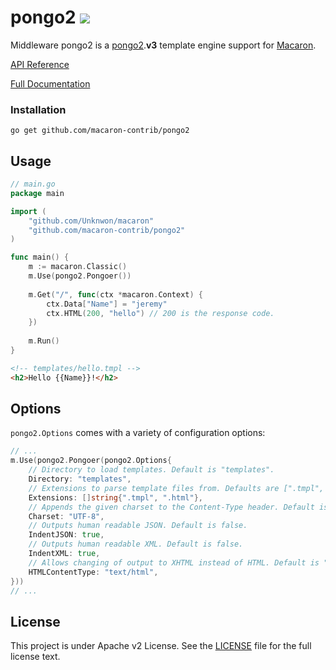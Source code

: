 pongo2 [![](http://gocover.io/_badge/github.com/macaron-contrib/pongo2)](http://gocover.io/github.com/macaron-contrib/pongo2)
======

Middleware pongo2 is a [pongo2](https://github.com/flosch/pongo2).**v3** template engine support for [Macaron](https://github.com/Unknwon/macaron).

[API Reference](https://gowalker.org/github.com/macaron-contrib/pongo2)

[Full Documentation](http://macaron.gogs.io/docs/middlewares/templating.html)

### Installation

	go get github.com/macaron-contrib/pongo2
	
## Usage

```go
// main.go
package main

import (
    "github.com/Unknwon/macaron"
    "github.com/macaron-contrib/pongo2"
)

func main() {
    m := macaron.Classic()
    m.Use(pongo2.Pongoer())
    
    m.Get("/", func(ctx *macaron.Context) {
        ctx.Data["Name"] = "jeremy"
        ctx.HTML(200, "hello") // 200 is the response code.
    })
    
    m.Run()
}
```

```html
<!-- templates/hello.tmpl -->
<h2>Hello {{Name}}!</h2>
```

## Options

`pongo2.Options` comes with a variety of configuration options:

```go
// ...
m.Use(pongo2.Pongoer(pongo2.Options{
    // Directory to load templates. Default is "templates".
    Directory: "templates",
    // Extensions to parse template files from. Defaults are [".tmpl", ".html"].
    Extensions: []string{".tmpl", ".html"},
    // Appends the given charset to the Content-Type header. Default is "UTF-8".
    Charset: "UTF-8",
    // Outputs human readable JSON. Default is false.
    IndentJSON: true,
    // Outputs human readable XML. Default is false.
    IndentXML: true,
    // Allows changing of output to XHTML instead of HTML. Default is "text/html".
    HTMLContentType: "text/html",
}))  
// ...
```

## License

This project is under Apache v2 License. See the [LICENSE](LICENSE) file for the full license text.
